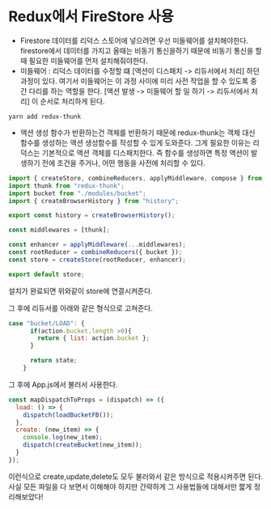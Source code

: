 # Redux에서 FireStore 사용
- Firestore 데이터를 리덕스 스토어에 넣으려면 우선 미들웨어를 설치해야한다. firestore에서 데이터를 가지고 올때는 비동기 통신을하기 때문에 비동기 통신을 할 때 필요한 미들웨어를 먼저 설치해줘야한다.
- 미들웨어 : 리덕스 데이터를 수정할 떄 [액션이 디스패치 -> 리듀서에서 처리] 하던 과정이 있다. 여기서 미들웨어는 이 과정 사이에 미리 사전 작업을 할 수 있도록 중간 다리를 하는 역할을 한다. [액션 발생 -> 미들웨어 할 일 하기 -> 리듀서에서 처리] 이 순서로 처리하게 된다.

```
yarn add redux-thunk
```

- 액션 생성 함수가 반환하는건 객체를 반환하기 때문에 redux-thunk는 객체 대신 함수를 생성하는 액션 생성함수를 작성할 수 있게 도와준다. 그게 필요한 이유는 리덕스는 기본적으로 액션 객체를 디스패치한다. 즉 함수를 생성하면 특정 액션이 발생하기 전에 조건을 주거나, 어떤 행동을 사전에 처리할 수 있다.

```javascript
import { createStore, combineReducers, applyMiddleware, compose } from "redux";
import thunk from "redux-thunk";
import bucket from "./modules/bucket";
import { createBrowserHistory } from "history";

export const history = createBrowserHistory();

const middlewares = [thunk];

const enhancer = applyMiddleware(...middlewares);
const rootReducer = combineReducers({ bucket });
const store = createStore(rootReducer, enhancer);

export default store;
```
설치가 완료되면 위와같이 store에 연결시켜준다.

그 후에 리듀서를 아래와 같은 형식으로 고쳐준다.
```javascript
case "bucket/LOAD": {
      if(action.bucket.length >0){
        return { list: action.bucket };
      }

      return state;
    }
```

그 후에 App.js에서 불러서 사용한다. 
```javascript
const mapDispatchToProps = (dispatch) => ({
  load: () => {
    dispatch(loadBucketFB());
  },
  create: (new_item) => {
    console.log(new_item);
    dispatch(createBucket(new_item));
  }
});
```

이런식으로 create,update,delete도 모두 불러와서 같은 방식으로 적용시켜주면 된다.
사실 모든 파일을 다 보면서 이해해야 하지만 간략하게 그 사용법들에 대해서만 짧게 정리해보았다! 
